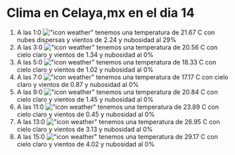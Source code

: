 # Clima en Celaya,mx en el dia 14

1. A las 1:0 !["icon weather"](http://openweathermap.org/img/w/03n.png) tenemos una temperatura de 21.67 C con nubes dispersas y  vientos de 2.24 y nubosidad al 29%
1. A las 3:0 !["icon weather"](http://openweathermap.org/img/w/01n.png) tenemos una temperatura de 20.56 C con cielo claro y  vientos de 1.34 y nubosidad al 0%
1. A las 5:0 !["icon weather"](http://openweathermap.org/img/w/01n.png) tenemos una temperatura de 18.33 C con cielo claro y  vientos de 1.02 y nubosidad al 0%
1. A las 7:0 !["icon weather"](http://openweathermap.org/img/w/01n.png) tenemos una temperatura de 17.17 C con cielo claro y  vientos de 0.87 y nubosidad al 0%
1. A las 9:0 !["icon weather"](http://openweathermap.org/img/w/01d.png) tenemos una temperatura de 20.84 C con cielo claro y  vientos de 1.45 y nubosidad al 0%
1. A las 11:0 !["icon weather"](http://openweathermap.org/img/w/01d.png) tenemos una temperatura de 23.89 C con cielo claro y  vientos de 0.45 y nubosidad al 0%
1. A las 13:0 !["icon weather"](http://openweathermap.org/img/w/01d.png) tenemos una temperatura de 26.95 C con cielo claro y  vientos de 3.13 y nubosidad al 0%
1. A las 15:0 !["icon weather"](http://openweathermap.org/img/w/01d.png) tenemos una temperatura de 29.17 C con cielo claro y  vientos de 4.02 y nubosidad al 0%
